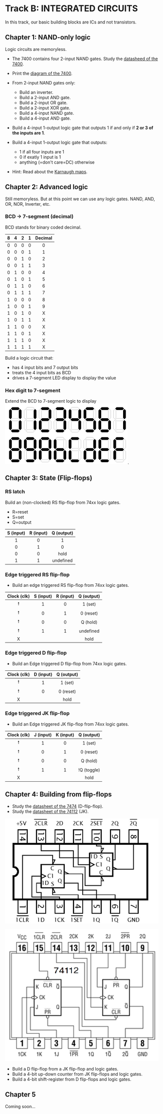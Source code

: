 # Track B: INTEGRATED CIRCUITS

In this track, our basic building blocks are ICs and not transistors.

## Chapter 1: NAND-only logic

Logic circuits are memoryless.

* The 7400 contains four 2-input NAND gates. Study the [datasheed of the 7400](https://www.ti.com/lit/ds/symlink/sn7400.pdf).
* Print the [diagram of the 7400](https://commons.wikimedia.org/wiki/File:7400_Quad_2-input_NAND_Gates.PNG).
* From 2-input NAND gates only:
   * Build an inverter.
   * Build a 2-input AND gate.
   * Build a 2-input OR gate.
   * Build a 2-input XOR gate.
   * Build a 4-input NAND gate.
   * Build a 4-input AND gate.

* Build a 4-input 1-output logic gate that outputs 1 if and only if **2 or 3 of the inputs are 1**.
* Build a 4-input 1-output logic gate that outputs:
   * 1 if all four inputs are 1
   * 0 if exatly 1 input is 1
   * anything (=don't care=DC) otherwise

* Hint: Read about the [Karnaugh maps](https://en.wikipedia.org/wiki/Karnaugh_map).

## Chapter 2: Advanced logic

Still memoryless. But at this point we can use any logic gates.
NAND, AND, OR, NOR, Inverter, etc.

### BCD -> 7-segment (decimal)

BCD stands for binary coded decimal.

| 8 | 4 | 2 | 1 | Decimal |
|:-:|:-:|:-:|:-:|:-------:|
| 0 | 0 | 0 | 0 |  0      |
| 0 | 0 | 0 | 1 |  1      |
| 0 | 0 | 1 | 0 |  2      |
| 0 | 0 | 1 | 1 |  3      |
| 0 | 1 | 0 | 0 |  4      |
| 0 | 1 | 0 | 1 |  5      |
| 0 | 1 | 1 | 0 |  6      |
| 0 | 1 | 1 | 1 |  7      |
| 1 | 0 | 0 | 0 |  8      |
| 1 | 0 | 0 | 1 |  9      |
| 1 | 0 | 1 | 0 |  X      |
| 1 | 0 | 1 | 1 |  X      |
| 1 | 1 | 0 | 0 |  X      |
| 1 | 1 | 0 | 1 |  X      |
| 1 | 1 | 1 | 0 |  X      |
| 1 | 1 | 1 | 1 |  X      |

Build a logic circuit that:

* has 4 input bits and 7 output bits
* treats the 4 input bits as BCD
* drives a 7-segment LED display to display the value

### Hex digit to 7-segment

Extend the BCD to 7-segment logic to display ![all hex digits](hex7segment.png).

## Chapter 3: State (Flip-flops)

### RS latch

Build an (non-clocked) RS flip-flop from 74xx logic gates.
*  R=reset
*  S=set
*  Q=output

| S (input) | R (input) | Q (output) |
|:---------:|:---------:|:----------:|
| 1         | 0         | 1          |
| 0         | 1         | 0          |
| 0         | 0         | hold       |
| 1         | 1         | undefined  |


### Edge triggered RS flip-flop

* Build an edge triggered RS flip-flop from 74xx logic gates.

| Clock (clk) | S (input) | R (input) | Q (output) |
|:-----------:|:---------:|:---------:|:----------:|
| 🠕           | 1         | 0         | 1 (set)    |
| 🠕           | 0         | 1         | 0 (reset)  |
| 🠕           | 0         | 0         | Q (hold)   |
| 🠕           | 1         | 1         | undefined  |
| X           |           |           | hold       |

### Edge triggered D flip-flop

* Build an Edge triggered D flip-flop from 74xx logic gates.

| Clock (clk) | D (input) | Q (output) |
|:-----------:|:---------:|:----------:|
| 🠕           | 1         | 1 (set)    |
| 🠕           | 0         | 0 (reset)  |
| X           |           | hold       |

### Edge triggered JK flip-flop

* Build an Edge triggered JK flip-flop from 74xx logic gates.

| Clock (clk) | J (input) | K (input) | Q (output) |
|:-----------:|:---------:|:---------:|:----------:|
| 🠕           | 1         | 0         | 1 (set)    |
| 🠕           | 0         | 1         | 0 (reset)  |
| 🠕           | 0         | 0         | Q (hold)   |
| 🠕           | 1         | 1         | !Q (toggle)|
| X           |           |           | hold       |

## Chapter 4: Building from flip-flops

* Study the [datasheet of the 7474](https://www.ti.com/lit/ds/symlink/sn74ls74a.pdf) (D-flip-flop).
* Study the [datasheet of the 74112](ti.com/lit/ds/symlink/sn74s112a.pdf) (JK).

![7474 pinout](7474-pinout.jpg)

![74112 pinout](74112-pinout.jpg)

* Build a D flip-flop from a JK flip-flop and logic gates.
* Build a 4-bit up-down counter from JK flip-flops and logic gates.
* Build a 4-bit shift-register from D flip-flops and logic gates.

## Chapter 5

Coming soon...
